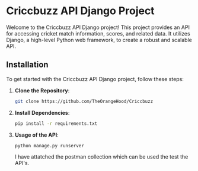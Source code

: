 # Criccbuzz API Django Project

Welcome to the Criccbuzz API Django project! This project provides an API for accessing cricket match information, scores, and related data. It utilizes Django, a high-level Python web framework, to create a robust and scalable API.

## Installation

To get started with the Criccbuzz API Django project, follow these steps:

1. **Clone the Repository**: 
   ```bash
   git clone https://github.com/TheOrangeHood/Criccbuzz

2. **Install Dependencies**:
   ```bash
   pip install -r requirements.txt

3. **Usage of the API**:
   ```bash
   python manage.py runserver
   ```
   I have attatched the postman collection which can be used the test the API's. 
